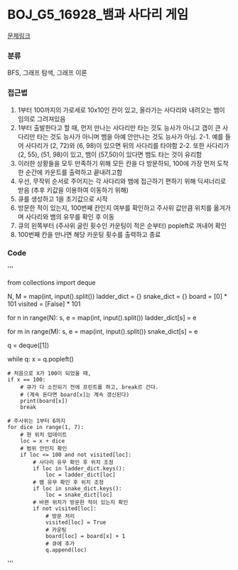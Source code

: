 
# BOJ_G5_16928_뱀과 사다리 게임

[문제링크](https://www.acmicpc.net/problem/16928)

### 분류
BFS, 그래프 탐색, 그래프 이론

### 접근법
1. 1부터 100까지의 가로세로 10x10인 칸이 있고, 올라가는 사다리와 내려오는 뱀이 임의로 그려져있음
2. 1부터 출발한다고 할 때, 먼저 만나는 사다리만 타는 것도 능사가 아니고 갭이 큰 사다리만 타는 것도 능사가 아니며
   뱀을 아예 안만나는 것도 능사가 아님.
  2-1. 예를 들어 사다리가 (2, 72)와 (6, 98)이 있으면 뒤의 사다리를 타야함
  2-2. 또한 사다리가 (2, 55), (51, 98)이 있고, 뱀이 (57,50)이 있다면 뱀도 타는 것이 유리함
3. 이러한 상황들을 모두 만족하기 위해 모든 칸을 다 방문하되, 100에 가장 먼저 도착한 순간에 카운트를 출력하고 끝내려고함
4. 우선, 무작위 순서로 주어지는 각 사다리와 뱀에 접근하기 편하기 위해 딕셔너리로 받음 (추후 키값을 이용하여 이동하기 위해)
5. 큐를 생성하고 1을 초기값으로 시작
6. 방문한 적이 있는지, 100번째 칸인지 여부를 확인하고 주사위 값만큼 위치를 옮겨가며 사다리와 뱀의 유무를 확인 후 이동
7. 큐의 왼쪽부터 (주사위 굴린 횟수인 카운팅이 적은 순부터) popleft로 꺼내어 확인
8. 100번째 칸을 만나면 해당 카운팅 횟수를 출력하고 종료

### Code

'''
    
from collections import deque


N, M = map(int, input().split())
ladder_dict = {}
snake_dict = {}
board = [0] * 101
visited = [False] * 101

for n in range(N):
    s, e = map(int, input().split())
    ladder_dict[s] = e

for m in range(M):
    s, e = map(int, input().split())
    snake_dict[s] = e

q = deque([1])

while q:
    x = q.popleft()

    # 처음으로 X가 100이 되었을 때,
    if x == 100:
        # 큐가 다 소진되기 전에 프린트를 하고, break르 건다.
        # (계속 돈다면 board[x]는 계속 갱신된다)
        print(board[x])
        break

    # 주사위는 1부터 6까지
    for dice in range(1, 7):
        # 현 위치 업데이트
        loc = x + dice
        # 범위 안인지 확인
        if loc <= 100 and not visited[loc]:
            # 사다리 유무 확인 후 위치 조정
            if loc in ladder_dict.keys():
                loc = ladder_dict[loc]
            # 뱀 유무 확인 후 위치 조정
            if loc in snake_dict.keys():
                loc = snake_dict[loc]
            # 바뀐 위치가 방문한 적이 있는지 확인
            if not visited[loc]:
                # 방문 처리
                visited[loc] = True
                # 카운팅
                board[loc] = board[x] + 1
                # 큐에 추가
                q.append(loc)


'''
